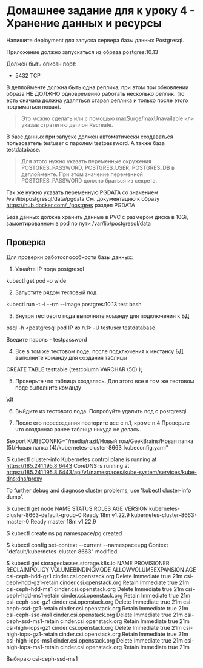 # Домашнее задание для к уроку 4 - Хранение данных и ресурсы

Напишите deployment для запуска сервера базы данных Postgresql.

Приложение должно запускаться из образа postgres:10.13

Должен быть описан порт:

- 5432 TCP

В деплойменте должна быть одна реплика, при этом при обновлении образа
НЕ ДОЛЖНО одновременно работать несколько реплик.
(то есть сначала должна удаляться старая реплика и только после этого подниматься новая).

> Это можно сделать или с помощью maxSurge/maxUnavailable или указав стратегию деплоя Recreate.

В базе данных при запуске должен автоматически создаваться пользователь testuser
с паролем testpassword. А также база testdatabase.

> Для этого нужно указать переменные окружения POSTGRES_PASSWORD, POSTGRES_USER, POSTGRES_DB в деплойменте.
> При этом значение переменной POSTGRES_PASSWORD должно браться из секрета.

Так же нужно указать переменную PGDATA со значением /var/lib/postgresql/data/pgdata
См. документацию к образу https://hub.docker.com/_/postgres раздел PGDATA

База данных должна хранить данные в PVC c размером диска в 10Gi, замонтированном в pod по пути /var/lib/postgresql/data


## Проверка

Для проверки работоспособности базы данных:

1. Узнайте IP пода postgresql

kubectl get pod -o wide

2. Запустите рядом тестовый под

kubectl run -t -i --rm --image postgres:10.13 test bash

3. Внутри тестового пода выполните команду для подключения к БД

psql -h <postgresql pod IP из п.1> -U testuser testdatabase

Введите пароль - testpassword

4. Все в том же тестовом поде, после подключения к инстансу БД выполните команду для создания таблицы

CREATE TABLE testtable (testcolumn VARCHAR (50) );

5. Проверьте что таблица создалась. Для этого все в том же тестовом поде выполните команду 

\dt

6. Выйдите из тестового пода. Попробуйте удалить под с postgresql.

7. После его пересоздания повторите все с п.1, кроме п.4
Проверьте что созданная ранее таблица никуда не делась.







$export KUBECONFIG="/media/razif/Новый том/GeekBrains/Новая папка (5)/Новая папка (4)/kubernetes-cluster-8663_kubeconfig.yaml"

$ kubectl cluster-info
Kubernetes control plane is running at https://185.241.195.8:6443
CoreDNS is running at https://185.241.195.8:6443/api/v1/namespaces/kube-system/services/kube-dns:dns/proxy

To further debug and diagnose cluster problems, use 'kubectl cluster-info dump'.

$ kubectl get node
NAME                                      STATUS   ROLES    AGE   VERSION
kubernetes-cluster-8663-default-group-0   Ready    <none>   18m   v1.22.9
kubernetes-cluster-8663-master-0          Ready    master   18m   v1.22.9

$ kubectl create ns pg
namespace/pg created

$ kubectl config set-context --current --namespace=pg
Context "default/kubernetes-cluster-8663" modified.

$ kubectl get storageclasses.storage.k8s.io
NAME                       PROVISIONER                RECLAIMPOLICY   VOLUMEBINDINGMODE   ALLOWVOLUMEEXPANSION   AGE
csi-ceph-hdd-gz1           cinder.csi.openstack.org   Delete          Immediate           true                   21m
csi-ceph-hdd-gz1-retain    cinder.csi.openstack.org   Retain          Immediate           true                   21m
csi-ceph-hdd-ms1           cinder.csi.openstack.org   Delete          Immediate           true                   21m
csi-ceph-hdd-ms1-retain    cinder.csi.openstack.org   Retain          Immediate           true                   21m
csi-ceph-ssd-gz1           cinder.csi.openstack.org   Delete          Immediate           true                   21m
csi-ceph-ssd-gz1-retain    cinder.csi.openstack.org   Retain          Immediate           true                   21m
csi-ceph-ssd-ms1           cinder.csi.openstack.org   Delete          Immediate           true                   21m
csi-ceph-ssd-ms1-retain    cinder.csi.openstack.org   Retain          Immediate           true                   21m
csi-high-iops-gz1          cinder.csi.openstack.org   Delete          Immediate           true                   21m
csi-high-iops-gz1-retain   cinder.csi.openstack.org   Retain          Immediate           true                   21m
csi-high-iops-ms1          cinder.csi.openstack.org   Delete          Immediate           true                   21m
csi-high-iops-ms1-retain   cinder.csi.openstack.org   Retain          Immediate           true                   21m

Выбираю csi-ceph-ssd-ms1



